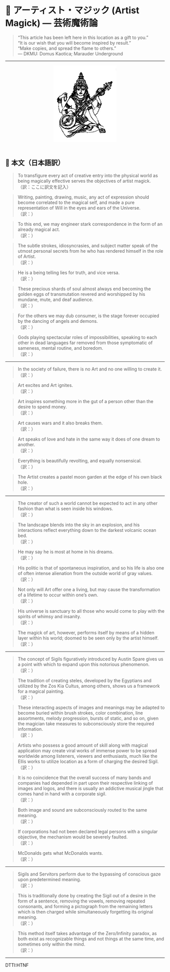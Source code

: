 # 🎨 アーティスト・マジック (Artist Magick) — 芸術魔術論

> “This article has been left here in this location as a gift to you.”  
> “It is our wish that you will become inspired by result.”  
> “Make copies, and spread the flame to others.”  
> — DKMU: Domus Kaotica; Marauder Underground

---

<div align="center">
<img src="artist_magic.png" width="200">
</div>
<br>

## 📜 本文（日本語訳）

> To transfigure every act of creative entry into the physical world as being magically effective serves the objectives of artist magick.  
（訳：ここに訳文を記入）

> Writing, painting, drawing, music, any act of expression should become correlated to the magical self, and made a pure representation of Will in the eyes and ears of the Universe.  
（訳：）

> To this end, we may engineer stark correspondence in the form of an already magical act.  
（訳：）

> The subtle strokes, idiosyncrasies, and subject matter speak of the utmost personal secrets from he who has rendered himself in the role of Artist.  
（訳：）

> He is a being telling lies for truth, and vice versa.  
（訳：）

> These precious shards of soul almost always end becoming the golden eggs of transmutation revered and worshipped by his mundane, mute, and deaf audience.  
（訳：）

> For the others we may dub consumer, is the stage forever occupied by the dancing of angels and demons.  
（訳：）

> Gods playing spectacular roles of impossibilities, speaking to each other in dead languages far removed from those symptomatic of sameness, mental routine, and boredom.  
（訳：）

---

> In the society of failure, there is no Art and no one willing to create it.  
（訳：）

> Art excites and Art ignites.  
（訳：）

> Art inspires something more in the gut of a person other than the desire to spend money.  
（訳：）

> Art causes wars and it also breaks them.  
（訳：）

> Art speaks of love and hate in the same way it does of one dream to another.  
（訳：）

> Everything is beautifully revolting, and equally nonsensical.  
（訳：）

> The Artist creates a pastel moon garden at the edge of his own black hole.  
（訳：）

---

> The creator of such a world cannot be expected to act in any other fashion than what is seen inside his windows.  
（訳：）

> The landscape blends into the sky in an explosion, and his interactions reflect everything down to the darkest volcanic ocean bed.  
（訳：）

> He may say he is most at home in his dreams.  
（訳：）

> His politic is that of spontaneous inspiration, and so his life is also one of often intense alienation from the outside world of gray values.  
（訳：）

> Not only will Art offer one a living, but may cause the transformation of a lifetime to occur within one’s own.  
（訳：）

> His universe is sanctuary to all those who would come to play with the spirits of whimsy and insanity.  
（訳：）

> The magick of art, however, performs itself by means of a hidden layer within his world; doomed to be seen only by the artist himself.  
（訳：）

---

> The concept of Sigils figuratively introduced by Austin Spare gives us a point with which to expand upon this notorious phenomenon.  
（訳：）

> The tradition of creating steles, developed by the Egyptians and utilized by the Zos Kia Cultus, among others, shows us a framework for a magical painting.  
（訳：）

> These interacting aspects of images and meanings may be adapted to become buried within brush strokes, color combination, line assortments, melody progression, bursts of static, and so on, given the magician take measures to subconsciously store the required information.  
（訳：）

> Artists who possess a good amount of skill along with magical application may create viral works of immense power to be spread worldwide among listeners, viewers and enthusiasts, much like the Ellis works to utilize location as a form of charging the desired Sigil.  
（訳：）

> It is no coincidence that the overall success of many bands and companies had depended in part upon their respective linking of images and logos, and there is usually an addictive musical jingle that comes hand in hand with a corporate sigil.  
（訳：）

> Both image and sound are subconsciously routed to the same meaning.  
（訳：）

> If corporations had not been declared legal persons with a singular objective, the mechanism would be severely faulted.  
（訳：）

> McDonalds gets what McDonalds wants.  
（訳：）

---

> Sigils and Servitors perform due to the bypassing of conscious gaze upon predetermined meaning.  
（訳：）

> This is traditionally done by creating the Sigil out of a desire in the form of a sentence, removing the vowels, removing repeated consonants, and forming a pictograph from the remaining letters which is then charged while simultaneously forgetting its original meaning.  
（訳：）

> This method itself takes advantage of the Zero/Infinity paradox, as both exist as recognizable things and not things at the same time, and sometimes only within the mind.  
（訳：）

---

DTTI:HTNF
